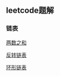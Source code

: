 ## leetcode题解

### 链表

[两数之和](./linked-list/add-two-numbers.md)

[反转链表](./linked-list/linked-list-cycle.md)

[环形链表](./linked-list/linked-list-cycle.md)
